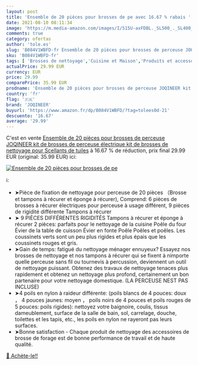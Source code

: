 ```yaml
---
layout: post
title: 'Ensemble de 20 pièces pour brosses de pe avec 16.67 % rabais '
date: 2021-08-10 08:11:34
image: 'https://m.media-amazon.com/images/I/515U-axFDBL._SL500_._SL400_.jpg'
comments: true
category: ofertas
author: 'tole.es'
slug: 'B084V1WBFD-fr Ensemble de 20 pièces pour brosses de perceuse JOQINEER...'
sku: 'B084V1WBFD-fr'
tags: [ 'Brosses de nettoyage','Cuisine et Maison','Produits et accessoires de nettoyage','joqineer', ]
actualPrice: 29.99 EUR
currency: EUR
price: 29.99
comparePrice: 35.99 EUR
prodname: 'Ensemble de 20 pièces pour brosses de perceuse JOQINEER kit de brosses de perceuse électrique kit de brosses de nettoyage pour Scellants de tuiles'
country: 'fr'
flag: '🇫🇷'
brand: 'JOQINEER'
buyurl: 'https://www.amazon.fr/dp/B084V1WBFD/?tag=tolees0d-21'
descuento: '16.67'
average: '29.99'
---
```


C'est en vente [Ensemble de 20 pièces pour brosses de perceuse JOQINEER kit de brosses de perceuse électrique kit de brosses de nettoyage pour Scellants de tuiles](https://www.amazon.fr/dp/B084V1WBFD/?tag=tolees0d-21)  à  16.67 % de réduction, prix final  29.99 EUR (original: 35.99 EUR) ici:

[![Ensemble de 20 pièces pour brosses de pe](https://m.media-amazon.com/images/I/515U-axFDBL._SL500_._SL400_.jpg)](https://www.amazon.fr/dp/B084V1WBFD/?tag=tolees0d-21)

ℹ️:

- ➤Pièce de fixation de nettoyage pour perceuse de 20 pièces （Brosse et tampons à récurer et éponge à récurer), Comprend: 6 pièces de brosses à récurer électriques pour perceuse à usage différent, 9 pièces de rigidité différente Tampons à récurer
- ➤ 9 PIÈCES DIFFÉRENTES RIGIDITÉS Tampons à récurer et éponge à récurer 2 pièces: parfaits pour le nettoyage de la cuisine Poêle du four Évier de la table de cuisson Évier en fonte Poêle Poêles et poêles. Les coussinets verts sont un peu plus rigides et plus épais que les coussinets rouges et gris.
- ➤Gain de temps: fatigué du nettoyage ménager ennuyeux? Essayez nos brosses de nettoyage et nos tampons à récurer qui se fixent à nimporte quelle perceuse sans fil ou tournevis à percussion, deviennent un outil de nettoyage puissant. Obtenez des travaux de nettoyage tenaces plus rapidement et obtenez un nettoyage plus profond, certainement un bon partenaire pour votre nettoyage domestique. (LA PERCEUSE NEST PAS INCLUSE)
- ➤4 poils en nylon à raideur différente: (poils blancs de 4 pouces: doux ， 4 pouces jaunes: moyen ， poils noirs de 4 pouces et poils rouges de 5 pouces: poils rigides): nettoyez votre baignoire, coulis, tissus dameublement, surface de la salle de bain, sol, carrelage, douche, toilettes et les tapis, etc., les poils en nylon ne rayeront pas leurs surfaces.
- ➤Bonne satisfaction - Chaque produit de nettoyage des accessoires de brosse de forage est de bonne performance de travail et de haute qualité.

[🛒 Achète-le!!](https://www.amazon.fr/dp/B084V1WBFD/?tag=tolees0d-21)
